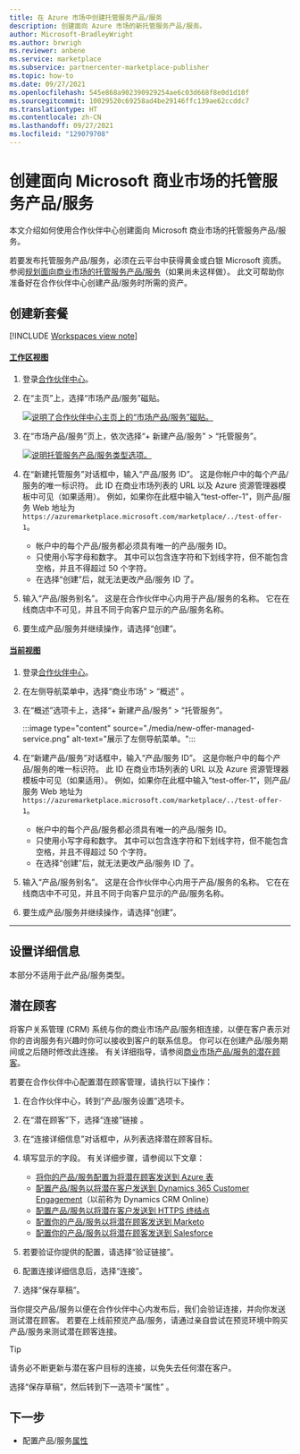```yaml
---
title: 在 Azure 市场中创建托管服务产品/服务
description: 创建面向 Azure 市场的新托管服务产品/服务。
author: Microsoft-BradleyWright
ms.author: brwrigh
ms.reviewer: anbene
ms.service: marketplace
ms.subservice: partnercenter-marketplace-publisher
ms.topic: how-to
ms.date: 09/27/2021
ms.openlocfilehash: 545e868a902390929254ae6c03d668f8e0d1d10f
ms.sourcegitcommit: 10029520c69258ad4be29146ffc139ae62ccddc7
ms.translationtype: HT
ms.contentlocale: zh-CN
ms.lasthandoff: 09/27/2021
ms.locfileid: "129079708"
---
```

# <a name="create-a-managed-service-offer-for-the-commercial-marketplace"></a>创建面向 Microsoft 商业市场的托管服务产品/服务

本文介绍如何使用合作伙伴中心创建面向 Microsoft 商业市场的托管服务产品/服务。

若要发布托管服务产品/服务，必须在云平台中获得黄金或白银 Microsoft 资质。 参阅[规划面向商业市场的托管服务产品/服务](./plan-managed-service-offer.md)（如果尚未这样做）。 此文可帮助你准备好在合作伙伴中心创建产品/服务时所需的资产。

## <a name="create-a-new-offer"></a>创建新套餐

[!INCLUDE [Workspaces view note](./includes/preview-interface.md)]

#### <a name="workspaces-view"></a>[工作区视图](#tab/workspaces-view)

1. 登录[合作伙伴中心](https://go.microsoft.com/fwlink/?linkid=2166002)。

1. 在“主页”上，选择“市场产品/服务”磁贴。

    [![说明了合作伙伴中心主页上的“市场产品/服务”磁贴。](./media/workspaces/partner-center-home.png)](./media/workspaces/partner-center-home.png#lightbox)

1. 在“市场产品/服务”页上，依次选择“+ 新建产品/服务” > “托管服务”。

    [![说明托管服务产品/服务类型选项。](./media/new-offer-managed-service-workspaces.png)](./media/new-offer-managed-service-workspaces.png#lightbox)

1. 在“新建托管服务”对话框中，输入“产品/服务 ID”。 这是你帐户中的每个产品/服务的唯一标识符。 此 ID 在商业市场列表的 URL 以及 Azure 资源管理器模板中可见（如果适用）。 例如，如果你在此框中输入“test-offer-1”，则产品/服务 Web 地址为 `https://azuremarketplace.microsoft.com/marketplace/../test-offer-1`。

    - 帐户中的每个产品/服务都必须具有唯一的产品/服务 ID。
    - 只使用小写字母和数字。 其中可以包含连字符和下划线字符，但不能包含空格，并且不得超过 50 个字符。
    - 在选择“创建”后，就无法更改产品/服务 ID 了。

1. 输入“产品/服务别名”。 这是在合作伙伴中心内用于产品/服务的名称。 它在在线商店中不可见，并且不同于向客户显示的产品/服务名称。
1. 要生成产品/服务并继续操作，请选择“创建”。

#### <a name="current-view"></a>[当前视图](#tab/current-view)

1. 登录[合作伙伴中心](https://partner.microsoft.com/dashboard/home)。
1. 在左侧导航菜单中，选择“商业市场” > “概述” 。
1. 在“概述”选项卡上，选择“+ 新建产品/服务” > “托管服务”。

    :::image type="content" source="./media/new-offer-managed-service.png" alt-text="展示了左侧导航菜单。":::

1. 在“新建产品/服务”对话框中，输入“产品/服务 ID”。 这是你帐户中的每个产品/服务的唯一标识符。 此 ID 在商业市场列表的 URL 以及 Azure 资源管理器模板中可见（如果适用）。 例如，如果你在此框中输入“test-offer-1”，则产品/服务 Web 地址为 `https://azuremarketplace.microsoft.com/marketplace/../test-offer-1`。

    - 帐户中的每个产品/服务都必须具有唯一的产品/服务 ID。
    - 只使用小写字母和数字。 其中可以包含连字符和下划线字符，但不能包含空格，并且不得超过 50 个字符。
    - 在选择“创建”后，就无法更改产品/服务 ID 了。

1. 输入“产品/服务别名”。 这是在合作伙伴中心内用于产品/服务的名称。 它在在线商店中不可见，并且不同于向客户显示的产品/服务名称。
1. 要生成产品/服务并继续操作，请选择“创建”。

---

## <a name="setup-details"></a>设置详细信息

本部分不适用于此产品/服务类型。

## <a name="customer-leads"></a>潜在顾客

将客户关系管理 (CRM) 系统与你的商业市场产品/服务相连接，以便在客户表示对你的咨询服务有兴趣时你可以接收到客户的联系信息。 你可以在创建产品/服务期间或之后随时修改此连接。 有关详细指导，请参阅[商业市场产品/服务的潜在顾客](./partner-center-portal/commercial-marketplace-get-customer-leads.md)。

若要在合作伙伴中心配置潜在顾客管理，请执行以下操作：

1. 在合作伙伴中心，转到“产品/服务设置”选项卡。
2. 在“潜在顾客”下，选择“连接”链接 。
3. 在“连接详细信息”对话框中，从列表选择潜在顾客目标。
4. 填写显示的字段。 有关详细步骤，请参阅以下文章：

    - [将你的产品/服务配置为将潜在顾客发送到 Azure 表](./partner-center-portal/commercial-marketplace-lead-management-instructions-azure-table.md#configure-your-offer-to-send-leads-to-the-azure-table)
    - [配置产品/服务以将潜在客户发送到 Dynamics 365 Customer Engagement](./partner-center-portal/commercial-marketplace-lead-management-instructions-dynamics.md#configure-your-offer-to-send-leads-to-dynamics-365-customer-engagement)（以前称为 Dynamics CRM Online）
    - [配置产品/服务以将潜在客户发送到 HTTPS 终结点](./partner-center-portal/commercial-marketplace-lead-management-instructions-https.md#configure-your-offer-to-send-leads-to-the-https-endpoint)
    - [配置你的产品/服务以将潜在顾客发送到 Marketo](./partner-center-portal/commercial-marketplace-lead-management-instructions-marketo.md#configure-your-offer-to-send-leads-to-marketo)
    - [配置你的产品/服务以将潜在顾客发送到 Salesforce](./partner-center-portal/commercial-marketplace-lead-management-instructions-salesforce.md#configure-your-offer-to-send-leads-to-salesforce)

5. 若要验证你提供的配置，请选择“验证链接”。
6. 配置连接详细信息后，选择“连接”。
7. 选择“保存草稿”。

当你提交产品/服务以便在合作伙伴中心内发布后，我们会验证连接，并向你发送测试潜在顾客。 若要在上线前预览产品/服务，请通过亲自尝试在预览环境中购买产品/服务来测试潜在顾客连接。

> [!TIP]
> 请务必不断更新与潜在客户目标的连接，以免失去任何潜在客户。

选择“保存草稿”，然后转到下一选项卡“属性” 。

## <a name="next-step"></a>下一步

- 配置产品/服务[属性](create-managed-service-offer-properties.md)
